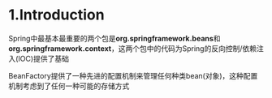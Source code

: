 # 1.Introduction

​		Spring中最基本最重要的两个包是**org.springframework.beans**和**org.springframework.context**，这两个包中的代码为Spring的反向控制/依赖注入(IOC)提供了基础

​		BeanFactory提供了一种先进的配置机制来管理任何种类bean(对象)，这种配置机制考虑到了任何一种可能的存储方式

​		